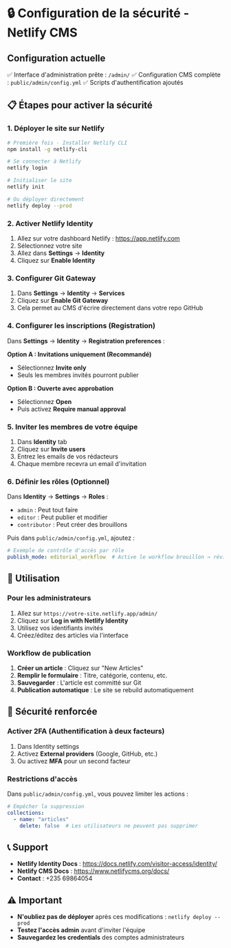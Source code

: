 # 🔒 Configuration de la sécurité - Netlify CMS

## Configuration actuelle

✅ Interface d'administration prête : `/admin/`
✅ Configuration CMS complète : `public/admin/config.yml`
✅ Scripts d'authentification ajoutés

## 📋 Étapes pour activer la sécurité

### 1. Déployer le site sur Netlify

```bash
# Première fois - Installer Netlify CLI
npm install -g netlify-cli

# Se connecter à Netlify
netlify login

# Initialiser le site
netlify init

# Ou déployer directement
netlify deploy --prod
```

### 2. Activer Netlify Identity

1. Allez sur votre dashboard Netlify : https://app.netlify.com
2. Sélectionnez votre site
3. Allez dans **Settings** → **Identity**
4. Cliquez sur **Enable Identity**

### 3. Configurer Git Gateway

1. Dans **Settings** → **Identity** → **Services**
2. Cliquez sur **Enable Git Gateway**
3. Cela permet au CMS d'écrire directement dans votre repo GitHub

### 4. Configurer les inscriptions (Registration)

Dans **Settings** → **Identity** → **Registration preferences** :

**Option A : Invitations uniquement (Recommandé)**
- Sélectionnez **Invite only**
- Seuls les membres invités pourront publier

**Option B : Ouverte avec approbation**
- Sélectionnez **Open**
- Puis activez **Require manual approval**

### 5. Inviter les membres de votre équipe

1. Dans **Identity** tab
2. Cliquez sur **Invite users**
3. Entrez les emails de vos rédacteurs
4. Chaque membre recevra un email d'invitation

### 6. Définir les rôles (Optionnel)

Dans **Identity** → **Settings** → **Roles** :
- `admin` : Peut tout faire
- `editor` : Peut publier et modifier
- `contributor` : Peut créer des brouillons

Puis dans `public/admin/config.yml`, ajoutez :
```yaml
# Exemple de contrôle d'accès par rôle
publish_mode: editorial_workflow  # Active le workflow brouillon → révision → publié
```

## 🚀 Utilisation

### Pour les administrateurs

1. Allez sur `https://votre-site.netlify.app/admin/`
2. Cliquez sur **Log in with Netlify Identity**
3. Utilisez vos identifiants invités
4. Créez/éditez des articles via l'interface

### Workflow de publication

1. **Créer un article** : Cliquez sur "New Articles"
2. **Remplir le formulaire** : Titre, catégorie, contenu, etc.
3. **Sauvegarder** : L'article est committé sur Git
4. **Publication automatique** : Le site se rebuild automatiquement

## 🔐 Sécurité renforcée

### Activer 2FA (Authentification à deux facteurs)

1. Dans Identity settings
2. Activez **External providers** (Google, GitHub, etc.)
3. Ou activez **MFA** pour un second facteur

### Restrictions d'accès

Dans `public/admin/config.yml`, vous pouvez limiter les actions :

```yaml
# Empêcher la suppression
collections:
  - name: "articles"
    delete: false  # Les utilisateurs ne peuvent pas supprimer
```

## 📞 Support

- **Netlify Identity Docs** : https://docs.netlify.com/visitor-access/identity/
- **Netlify CMS Docs** : https://www.netlifycms.org/docs/
- **Contact** : +235 69864054

## ⚠️ Important

- **N'oubliez pas de déployer** après ces modifications : `netlify deploy --prod`
- **Testez l'accès admin** avant d'inviter l'équipe
- **Sauvegardez les credentials** des comptes administrateurs
